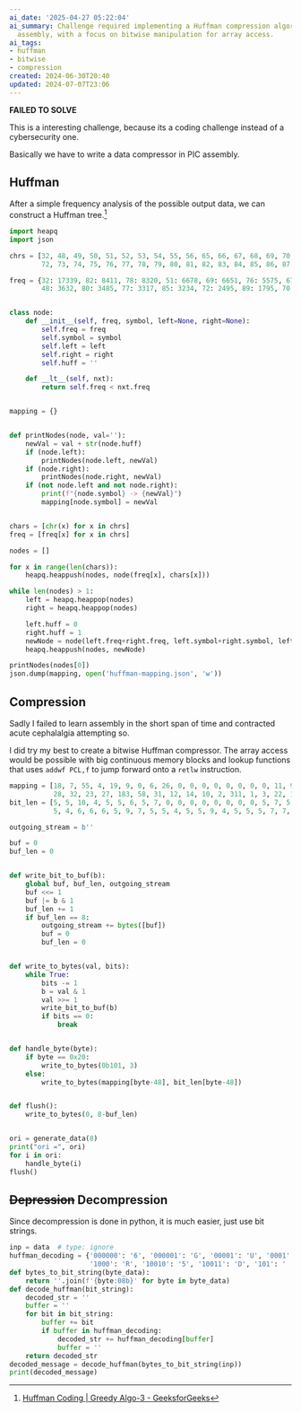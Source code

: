 ```yaml
---
ai_date: '2025-04-27 05:22:04'
ai_summary: Challenge required implementing a Huffman compression algorithm in PIC
  assembly, with a focus on bitwise manipulation for array access.
ai_tags:
- huffman
- bitwise
- compression
created: 2024-06-30T20:40
updated: 2024-07-07T23:06
---
```


**FAILED TO SOLVE**

This is a interesting challenge, because its a coding challenge instead of a cybersecurity one.

Basically we have to write a data compressor in PIC assembly.

## Huffman

After a simple frequency analysis of the possible output data, we can construct a Huffman tree.[^1]
[^1]: [Huffman Coding | Greedy Algo-3 - GeeksforGeeks](https://www.geeksforgeeks.org/huffman-coding-greedy-algo-3/)

```python
import heapq
import json

chrs = [32, 48, 49, 50, 51, 52, 53, 54, 55, 56, 65, 66, 67, 68, 69, 70, 71,
        72, 73, 74, 75, 76, 77, 78, 79, 80, 81, 82, 83, 84, 85, 86, 87, 88, 89, 90]

freq = {32: 17339, 82: 8411, 78: 8320, 51: 6678, 69: 6651, 76: 5575, 67: 5123, 49: 4717, 73: 4703, 65: 4633, 52: 4621, 83: 4477, 68: 4475, 53: 4349, 84: 4221, 55: 4075, 79: 3712,
        48: 3632, 80: 3485, 77: 3317, 85: 3234, 72: 2495, 89: 1795, 70: 1588, 71: 1437, 54: 1433, 86: 1431, 87: 1111, 75: 958, 66: 954, 56: 945, 88: 416, 74: 308, 81: 244, 90: 110, 50: 99}


class node:
    def __init__(self, freq, symbol, left=None, right=None):
        self.freq = freq
        self.symbol = symbol
        self.left = left
        self.right = right
        self.huff = ''

    def __lt__(self, nxt):
        return self.freq < nxt.freq


mapping = {}


def printNodes(node, val=''):
    newVal = val + str(node.huff)
    if (node.left):
        printNodes(node.left, newVal)
    if (node.right):
        printNodes(node.right, newVal)
    if (not node.left and not node.right):
        print(f"{node.symbol} -> {newVal}")
        mapping[node.symbol] = newVal


chars = [chr(x) for x in chrs]
freq = [freq[x] for x in chrs]

nodes = []

for x in range(len(chars)):
    heapq.heappush(nodes, node(freq[x], chars[x]))

while len(nodes) > 1:
    left = heapq.heappop(nodes)
    right = heapq.heappop(nodes)

    left.huff = 0
    right.huff = 1
    newNode = node(left.freq+right.freq, left.symbol+right.symbol, left, right)
    heapq.heappush(nodes, newNode)

printNodes(nodes[0])
json.dump(mapping, open('huffman-mapping.json', 'w'))
```

## Compression

Sadly I failed to learn assembly in the short span of time and contracted acute cephalalgia attempting so.

I did try my best to create a bitwise Huffman compressor. The array access would be possible with big continuous memory blocks and lookup functions that uses `addwf PCL,f` to jump forward onto a `retlw` instruction.

```python
mapping = [18, 7, 55, 4, 19, 9, 0, 6, 26, 0, 0, 0, 0, 0, 0, 0, 0, 11, 90, 15, 25, 8,
           28, 32, 23, 27, 183, 58, 31, 12, 14, 10, 2, 311, 1, 3, 22, 16, 119, 122, 439, 60, 567]
bit_len = [5, 5, 10, 4, 5, 5, 6, 5, 7, 0, 0, 0, 0, 0, 0, 0, 0, 5, 7, 5,
           5, 4, 6, 6, 6, 5, 9, 7, 5, 5, 4, 5, 5, 9, 4, 5, 5, 5, 7, 7, 9, 6, 10]

outgoing_stream = b''

buf = 0
buf_len = 0


def write_bit_to_buf(b):
    global buf, buf_len, outgoing_stream
    buf <<= 1
    buf |= b & 1
    buf_len += 1
    if buf_len == 8:
        outgoing_stream += bytes([buf])
        buf = 0
        buf_len = 0


def write_to_bytes(val, bits):
    while True:
        bits -= 1
        b = val & 1
        val >>= 1
        write_bit_to_buf(b)
        if bits == 0:
            break


def handle_byte(byte):
    if byte == 0x20:
        write_to_bytes(0b101, 3)
    else:
        write_to_bytes(mapping[byte-48], bit_len[byte-48])


def flush():
    write_to_bytes(0, 8-buf_len)


ori = generate_data(8)
print("ori =", ori)
for i in ori:
    handle_byte(i)
flush()
```

## ~~Depression~~ Decompression

Since decompression is done in python, it is much easier, just use bit strings.

```python
inp = data  # type: ignore
huffman_decoding = {'000000': '6', '000001': 'G', '00001': 'U', '0001': 'E', '0010': '3', '00110': 'M', '001110': 'F', '001111': 'Y', '01000': 'P', '01001': '0', '01010': 'O', '0101100': '8', '0101101': 'B', '0101110': 'K', '0101111': 'W', '01100': '7', '01101': 'T', '0111': 'N',
                    '1000': 'R', '10010': '5', '10011': 'D', '101': ' ', '11000': 'S', '11001': '4', '11010': 'A', '11011': 'I', '11100': '1', '111010': 'H', '1110110000': '2', '1110110001': 'Z', '111011001': 'Q', '111011010': 'J', '111011011': 'X', '1110111': 'V', '11110': 'C', '11111': 'L'}
def bytes_to_bit_string(byte_data):
    return ''.join(f'{byte:08b}' for byte in byte_data)
def decode_huffman(bit_string):
    decoded_str = ''
    buffer = ''
    for bit in bit_string:
        buffer += bit
        if buffer in huffman_decoding:
            decoded_str += huffman_decoding[buffer]
            buffer = ''
    return decoded_str
decoded_message = decode_huffman(bytes_to_bit_string(inp))
print(decoded_message)
```